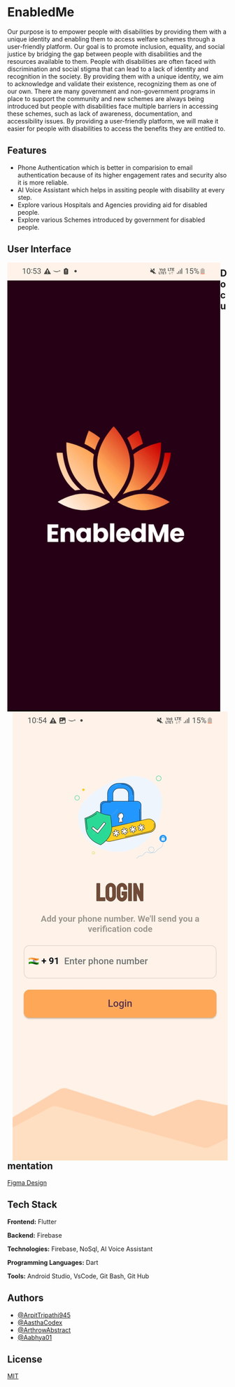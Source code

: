 
# EnabledMe

Our purpose is to empower people with disabilities by providing them with a unique identity and enabling them to access welfare schemes through a user-friendly platform. Our goal is to promote inclusion, equality, and social justice by bridging the gap between people with disabilities and the resources available to them.
People with disabilities are often faced with discrimination and social stigma that can lead to a lack of identity and recognition in the society. By providing them with a unique identity, we aim to acknowledge and validate their existence, recognizing them as one of our own.
There are many government and non-government programs in place to support the community and new schemes are always being introduced but people with disabilities face multiple barriers in accessing these schemes, such as lack of awareness, documentation, and accessibility issues. By providing a user-friendly platform, we will make it easier for people with disabilities to access the benefits they are entitled to.


## Features

- Phone Authentication which is better in comparision to email authentication because of its higher engagement rates and security also it is more reliable.
- AI Voice Assistant which helps in assiting people with disability at every step.
- Explore various Hospitals and Agencies providing aid for disabled people.
- Explore various Schemes introduced by government for disabled people.



## User Interface

<p align="center">
      <img src="UIEnabledMe/logo.jpg" align="left">
      <img src="UIEnabledMe/login.jpg"
      <img src="UIEnabledMe/cprofile.jpg" align="right">
</p>


## Documentation

[Figma Design](https://www.figma.com/file/oYBwbQey2I6iclbLW8jJMa/ADIP-Yojna?node-id=226-3769)


## Tech Stack

**Frontend:** Flutter

**Backend:** Firebase

**Technologies:** Firebase, NoSql, AI Voice Assistant

**Programming Languages:** Dart

**Tools:** Android Studio, VsCode, Git Bash, Git Hub
## Authors

- [@ArpitTripathi945](https://www.github.com/ArpitTripathi945)
- [@AasthaCodex](https://www.github.com/AasthaCodex)
- [@ArthrowAbstract](https://www.github.com/ArthrowAbstract)
- [@Aabhya01](https://www.github.com/Aabhya01)

## License

[MIT](https://choosealicense.com/licenses/mit/)

